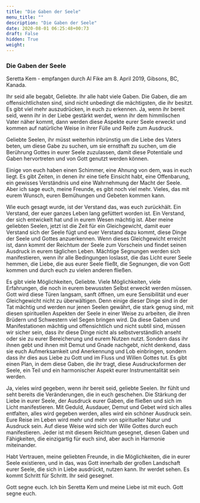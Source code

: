 ```yaml
---
title: "Die Gaben der Seele"
menu_title: ""
description: "Die Gaben der Seele"
date: 2020-08-01 06:25:48+00:73
draft: False
hidden: True
weight:
---
```

### Die Gaben der Seele

Seretta Kem - empfangen durch Al Fike am 8. April 2019, Gibsons, BC, Kanada.

Ihr seid alle begabt, Geliebte. Ihr alle habt viele Gaben. Die Gaben, die am offensichtlichsten sind, sind nicht unbedingt die mächtigsten, die ihr besitzt. Es gibt viel mehr auszudrücken, in euch zu erkennen. Ja, wenn ihr bereit seid, wenn ihr in der Liebe gestärkt werdet, wenn ihr dem himmlischen Vater näher kommt, dann werden diese Aspekte eurer Seele erweckt und kommen auf natürliche Weise in ihrer Fülle und Reife zum Ausdruck.

Geliebte Seelen, ihr müsst weiterhin inbrünstig um die Liebe des Vaters beten, um diese Gabe zu suchen, um sie ernsthaft zu suchen, um die Berührung Gottes in eurer Seele zuzulassen, damit diese Potentiale und Gaben hervortreten und von Gott genutzt werden können.

Einige von euch haben einen Schimmer, eine Ahnung von dem, was in euch liegt. Es gibt Zeiten, in denen ihr eine tiefe Einsicht habt, eine Offenbarung, ein gewisses Verständnis und eine Wahrnehmung der Macht der Seele. Aber ich sage euch, meine Freunde, es gibt noch viel mehr. Vieles, das mit eurem Wunsch, euren Bemühungen und Gebeten kommen kann.

Wie euch gesagt wurde, ist der Verstand das, was euch zurückhält. Ein Verstand, der euer ganzes Leben lang gefüttert worden ist. Ein Verstand, der sich entwickelt hat und in eurem Wesen mächtig ist. Aber meine geliebten Seelen, jetzt ist die Zeit für ein Gleichgewicht, damit euer Verstand sich der Seele fügt und euer Verstand dazu kommt, diese Dinge der Seele und Gottes anzuerkennen. Wenn dieses Gleichgewicht erreicht ist, dann kommt der Reichtum der Seele zum Vorschein und findet seinen Ausdruck in eurem täglichen Leben. Mächtige Segnungen werden sich manifestieren, wenn ihr alle Bedingungen loslasst, die das Licht eurer Seele hemmen, die Liebe, die aus eurer Seele fließt, die Segnungen, die von Gott kommen und durch euch zu vielen anderen fließen.

Es gibt viele Möglichkeiten, Geliebte. Viele Möglichkeiten, viele Erfahrungen, die noch in eurem bewussten Selbst erweckt werden müssen. Gott wird diese Türen langsam, sanft öffnen, um eure Sensibilität und euer Gleichgewicht nicht zu überwältigen. Denn einige dieser Dinge sind in der Tat mächtig und werden nur jenen Seelen gewährt, die stark genug sind, mit diesen spirituellen Aspekten der Seele in einer Weise zu arbeiten, die ihren Brüdern und Schwestern viel Segen bringen wird. Da diese Gaben und Manifestationen mächtig und offensichtlich und nicht subtil sind, müssen wir sicher sein, dass ihr diese Dinge nicht als selbstverständlich anseht oder sie zu eurer Bereicherung und eurem Nutzen nutzt. Sondern dass ihr ihnen gebt und ihnen mit Demut und Gnade nachgebt, nicht denkend, dass sie euch Aufmerksamkeit und Anerkennung und Lob einbringen, sondern dass ihr dies aus Liebe zu Gott und im Fluss und Willen Gottes tut. Es gibt einen Plan, in dem diese Gaben, die ihr tragt, diese Ausdrucksformen der Seele, ein Teil und ein harmonischer Aspekt eurer Instrumentalität sein werden.

Ja, vieles wird gegeben, wenn ihr bereit seid, geliebte Seelen. Ihr fühlt und seht bereits die Veränderungen, die in euch geschehen. Die Stärkung der Liebe in eurer Seele, der Ausdruck eurer Gaben, die fließen und sich im Licht manifestieren. Mit Geduld, Ausdauer, Demut und Gebet wird sich alles entfalten, alles wird gegeben werden, alles wird ein schöner Ausdruck sein. Eure Reise im Leben wird mehr und mehr von spiritueller Natur und Ausdruck sein. Auf diese Weise wird sich der Wille Gottes durch euch manifestieren. Jeder ist mit diesem Reichtum gesegnet, diesen Gaben und Fähigkeiten, die einzigartig für euch sind, aber auch in Harmonie miteinander.

Habt Vertrauen, meine geliebten Freunde, in die Möglichkeiten, die in eurer Seele existieren, und in das, was Gott innerhalb der großen Landschaft eurer Seele, die sich in Liebe ausdrückt, nutzen kann. Ihr werdet sehen. Es kommt Schritt für Schritt. Ihr seid gesegnet.

Gott segne euch. Ich bin Seretta Kem und meine Liebe ist mit euch. Gott segne euch.
